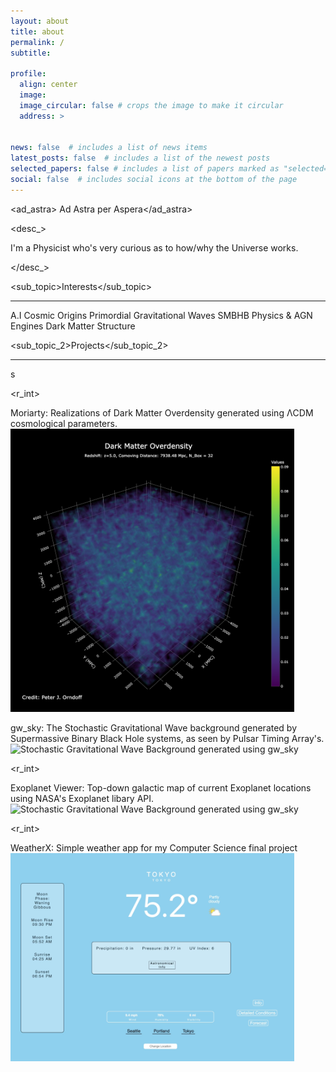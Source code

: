 ```yaml
---
layout: about
title: about
permalink: /
subtitle:

profile:
  align: center
  image:
  image_circular: false # crops the image to make it circular
  address: >
    

news: false  # includes a list of news items
latest_posts: false  # includes a list of the newest posts
selected_papers: false # includes a list of papers marked as "selected={true}"
social: false  # includes social icons at the bottom of the page
---
```

<ad_astra> Ad Astra per Aspera</ad_astra>

<desc_> <p> I'm a Physicist who's very curious as to how/why the Universe works. </p> </desc_>

<sub_topic>Interests</sub_topic>
<hr>
<r_int>A.I</r_int>
<r_int>Cosmic Origins</r_int>
<r_int>Primordial Gravitational Waves</r_int>
<r_int>SMBHB Physics &amp; AGN Engines</r_int>
<r_int>Dark Matter Structure</r_int>


<sub_topic_2>Projects</sub_topic_2>
<hr>s

<r_int>  <p> Moriarty: Realizations of Dark Matter Overdensity generated using ΛCDM cosmological parameters.
  <img src="assets\img\dmo.png" alt="Stochastic Gravitational Wave Background generated using gw_sky" width="90%" height="90%">

<p> gw_sky:  The Stochastic Gravitational Wave background generated by Supermassive Binary Black Hole systems, as seen by Pulsar Timing Array's.
  <img src="assets/gif/gwb.gif" alt="Stochastic Gravitational Wave Background generated using gw_sky" width="90%" height="90%">

<r_int>  <p> Exoplanet Viewer: Top-down galactic map of current Exoplanet locations using NASA's Exoplanet libary API.
  <img src="assets\img\mwm.png" alt="Stochastic Gravitational Wave Background generated using gw_sky" width="90%" height="90%">

<r_int>  <p> WeatherX: Simple weather app for my Computer Science final project 
  <img src="assets\img\wa.png" alt="Stochastic Gravitational Wave Background generated using gw_sky" width="90%" height="90%">
